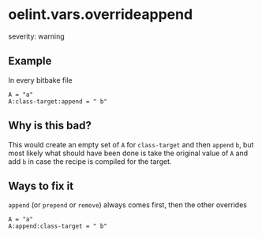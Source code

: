 # oelint.vars.overrideappend

severity: warning

## Example

In every bitbake file

```
A = "a"
A:class-target:append = " b"
```

## Why is this bad?

This would create an empty set of ``A`` for ``class-target`` and then ``append`` ``b``,
but most likely what should have been done is take the original value of ``A``
and add ``b`` in case the recipe is compiled for the target.

## Ways to fix it

``append`` (or ``prepend`` or ``remove``) always comes first, then the other overrides

```
A = "a"
A:append:class-target = " b"
```

